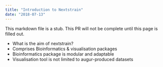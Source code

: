 ```yaml
---
title: "Introduction to Nextstrain"
date: "2018-07-13"
---
```


This markdown file is a stub. This PR will not be complete until this page is filled out.

* What is the aim of nextstrain?
* Comprises Bioinformatics & visualisation packages
* Bioinformatics package is modular and adaptable
* Visualisation tool is not limited to augur-produced datasets
